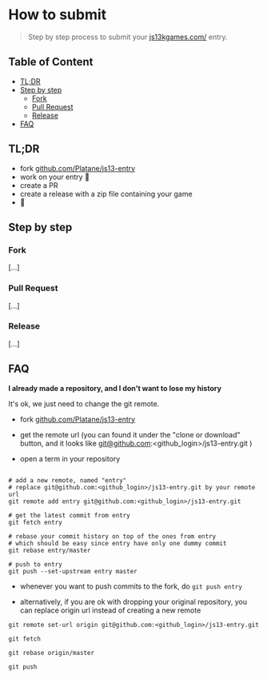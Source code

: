 # How to submit

> Step by step process to submit your [js13kgames.com/](https://js13kgames.com/) entry.

## Table of Content

- [TL;DR](#TL;DR)
- [Step by step](#step-by-step)
  - [Fork](#fork)
  - [Pull Request](#pull-request)
  - [Release](#release)
- [FAQ](#FAQ)

## TL;DR

- fork [github.com/Platane/js13-entry](https://github.com/Platane/js13-entry)
- work on your entry 👷
- create a PR
- create a release with a zip file containing your game
- 🍹

## Step by step

### Fork

[...]

### Pull Request

[...]

### Release

[...]

## FAQ

**I already made a repository, and I don't want to lose my history**

It's ok, we just need to change the git remote.

- fork [github.com/Platane/js13-entry](https://github.com/Platane/js13-entry)

- get the remote url (you can found it under the "clone or download" button, and it looks like git@github.com:<github_login>/js13-entry.git )

- open a term in your repository

```

# add a new remote, named "entry"
# replace git@github.com:<github_login>/js13-entry.git by your remote url
git remote add entry git@github.com:<github_login>/js13-entry.git

# get the latest commit from entry
git fetch entry

# rebase your commit history on top of the ones from entry
# which should be easy since entry have only one dummy commit
git rebase entry/master

# push to entry
git push --set-upstream entry master

```

- whenever you want to push commits to the fork, do `git push entry`

- alternatively, if you are ok with dropping your original repository, you can replace origin url instead of creating a new remote

```
git remote set-url origin git@github.com:<github_login>/js13-entry.git

git fetch

git rebase origin/master

git push
```
